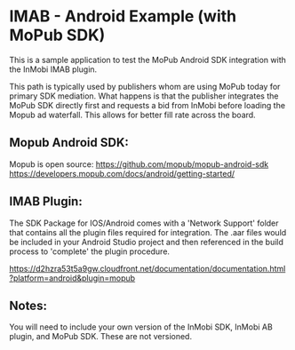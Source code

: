 # IMAB - Android Example (with MoPub SDK) 

This is a sample application to test the MoPub Android SDK integration with the InMobi IMAB plugin.

This path is typically used by publishers whom are using MoPub today for primary SDK mediation.
What happens is that the publisher integrates the MoPub SDK directly first and requests a bid from InMobi before loading the Mopub ad waterfall. 
This allows for better fill rate across the board.

## Mopub Android SDK:

Mopub is open source:
https://github.com/mopub/mopub-android-sdk 
https://developers.mopub.com/docs/android/getting-started/


## IMAB Plugin:

The SDK Package for IOS/Android comes with a 'Network Support' folder that contains all the plugin files required for integration.
The .aar files would be included in your Android Studio project and then referenced in the build process to 'complete' the plugin procedure. 

https://d2hzra53t5a9gw.cloudfront.net/documentation/documentation.html?platform=android&plugin=mopub


## Notes:

You will need to include your own version of the InMobi SDK, InMobi AB plugin, and MoPub SDK. These are not versioned.

